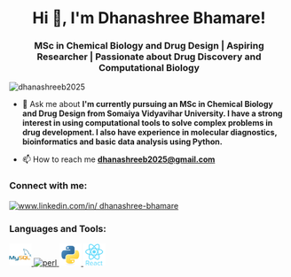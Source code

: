 
<h1 align="center">Hi 👋, I'm Dhanashree Bhamare!</h1>
<h3 align="center">MSc in Chemical Biology and Drug Design | Aspiring Researcher | Passionate about Drug Discovery and Computational Biology</h3>

<p align="left"> <img src="https://komarev.com/ghpvc/?username=dhanashreeb2025&label=Profile%20views&color=0e75b6&style=flat" alt="dhanashreeb2025" /> </p>

- 💬 Ask me about **I'm currently pursuing an MSc in Chemical Biology and Drug Design from Somaiya Vidyavihar University. I have a strong interest in using computational tools to solve complex problems in drug development. I also have experience in molecular diagnostics, bioinformatics and basic data analysis using Python.**

- 📫 How to reach me **dhanashreeb2025@gmail.com**

<h3 align="left">Connect with me:</h3>
<p align="left">
<a href="https://linkedin.com/in/www.linkedin.com/in/ dhanashree-bhamare" target="blank"><img align="center" src="https://raw.githubusercontent.com/rahuldkjain/github-profile-readme-generator/master/src/images/icons/Social/linked-in-alt.svg" alt="www.linkedin.com/in/ dhanashree-bhamare" height="30" width="40" /></a>
</p>

<h3 align="left">Languages and Tools:</h3>
<p align="left"> <a href="https://www.mysql.com/" target="_blank" rel="noreferrer"> <img src="https://raw.githubusercontent.com/devicons/devicon/master/icons/mysql/mysql-original-wordmark.svg" alt="mysql" width="40" height="40"/> </a> <a href="https://www.perl.org/" target="_blank" rel="noreferrer"> <img src="https://api.iconify.design/logos-perl.svg" alt="perl" width="40" height="40"/> </a> <a href="https://www.python.org" target="_blank" rel="noreferrer"> <img src="https://raw.githubusercontent.com/devicons/devicon/master/icons/python/python-original.svg" alt="python" width="40" height="40"/> </a> <a href="https://reactjs.org/" target="_blank" rel="noreferrer"> <img src="https://raw.githubusercontent.com/devicons/devicon/master/icons/react/react-original-wordmark.svg" alt="react" width="40" height="40"/> </a> </p>


